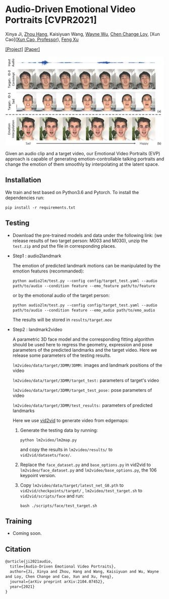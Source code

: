 # Audio-Driven Emotional Video Portraits [CVPR2021]

Xinya Ji, [Zhou Hang](https://hangz-nju-cuhk.github.io/), Kaisiyuan Wang, [Wayne Wu](http://wywu.github.io/), [Chen Change Loy](http://personal.ie.cuhk.edu.hk/~ccloy/), [Xun Cao]([Xun Cao, Professor](https://cite.nju.edu.cn/People/Faculty/20190621/i5054.html)), [Feng Xu](http://xufeng.site/)

[[Project]](https://jixinya.github.io/projects/evp/)    [[Paper]](https://arxiv.org/abs/2104.07452)    

![visualization](demo/Fig1.png)

Given an audio clip and a target video, our Emotional Video Portraits (EVP) approach is capable of generating emotion-controllable talking portraits and change the emotion of them smoothly by interpolating at the latent space.

## Installation

We train and test based on Python3.6 and Pytorch. To install the dependencies run:

```
pip install -r requirements.txt
```

## Testing

- Download the pre-trained models and data under the following link: (we release results of two target person: M003 and M030), unzip the `test.zip` and put the file in corresponding places.

- Step1 : audio2landmark
  
  The emotion of  predicted landmark motions can be manipulated by the emotion features (recommanded):
  
  ```
  python audio2lm/test.py --config config/target_test.yaml --audio path/to/audio --condition feature --emo_feature path/to/feature
  ```
  
  or by the emotional audio of the target person:
  
  ```
  python audio2lm/test.py --config config/target_test.yaml --audio path/to/audio --condition feature --emo_audio path/to/emo_audio
  ```
  
  The results will be stored in `results/target.mov`

- Step2 : landmark2video
  
  A parametric 3D face model and the corresponding fitting algorithm should be used here to regress the geometry, expression and pose parameters of the predicted landmarks and the target video. Here we release some parameters of the testing results.
  
   `lm2video/data/target/3DMM/3DMM:`  images and landmark positions of the video
  
   `lm2video/data/target/3DMM/target_test:` parameters of target's video
  
   `lm2video/data/target/3DMM/target_test_pose:` pose parameters of video
  
   `lm2video/data/target/3DMM/test_results:` parameters of predicted landmarks
  
  Here we use [vid2vid](https://github.com/NVIDIA/vid2vid) to generate video from edgemaps:
  
  1. Generate the testing data by running:
     
     ```
     python lm2video/lm2map.py
     ```
     
     and copy the results in `lm2video/results/` to `vid2vid/datasets/face/`.
  
  2. Replace the `face_dataset.py` and `base_options.py` in vid2vid to `lm2video/face_dataset.py` and  `lm2video/base_options.py`, the 106 keypoint version.
  
  3. Copy `lm2video/data/target/latest_net_G0.pth` to `vid2vid/checkpoints/target/` , `lm2video/test_target.sh` to `vid2vid/scripts/face` and run:
     
     ```
     bash ./scripts/face/test_target.sh
     ```

## Training

- Coming soon.     

## Citation

```
@article{ji2021audio,
  title={Audio-Driven Emotional Video Portraits},
  author={Ji, Xinya and Zhou, Hang and Wang, Kaisiyuan and Wu, Wayne and Loy, Chen Change and Cao, Xun and Xu, Feng},
  journal={arXiv preprint arXiv:2104.07452},
  year={2021}
}
```
